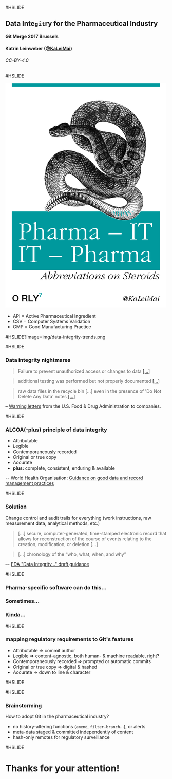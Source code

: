 #HSLIDE

## Data Inte`git`ry for the Pharmaceutical Industry

#### Git Merge 2017 Brussels 

#### Katrin Leinweber ([@KaLeiMai](https://twitter.com/kaleimai/))

###### CC-BY-4.0 

#HSLIDE

![](img/pharma-IT-orly.png)

- API = Active Pharmaceutical Ingredient  <!-- .element: class="fragment" -->
- CSV = Computer Systems Validation  <!-- .element: class="fragment" -->
- GMP = Good Manufacturing Practice  <!-- .element: class="fragment" -->

#HSLIDE?image=img/data-integrity-trends.png

#HSLIDE

### Data integrity nightmares

> Failure to prevent unauthorized access or changes to data [[…]](http://www.fda.gov/iceci/enforcementactions/warningletters/2016/ucm501282.htm)

> additional testing was performed but not properly documented [[…]](www.fda.gov/iceci/enforcementactions/warningletters/2014/ucm401451.htm)

> raw data files in the recycle bin […] even in the presence of 'Do Not Delete Any Data' notes [[…]](http://www.fda.gov/iceci/enforcementactions/warningletters/ucm455345.htm)

– [Warning letters](http://google2.fda.gov/search?as_sitesearch=www.fda.gov/iceci/enforcementactions/warningletters&q=%22data+integrity%22+inmeta:search_topic%3DWarning%2520Letters&client=FDAgov&output=xml_no_dtd&proxystylesheet=FDAgov&site=FDAgov&getfields=*&requiredfields=-archive:Yes&partialfields=&filter=1&dnavs=inmeta:search_topic%3DWarning%2520Letters&sort=date:D:S:d1) from the U.S. Food & Drug Administration to companies.

#HSLIDE

### ALCOA(-plus) principle of data integrity 

- *A*ttributable
- *L*egible
- *C*ontemporaneously recorded
- *O*riginal or true copy
- *A*ccurate
- **plus:** complete, consistent, enduring & available  <!-- .element: class="fragment" -->

-- World Health Organisation: [Guidance on good data and record management practices](http://www.who.int/medicines/publications/pharmprep/WHO_TRS_996_annex05.pdf)

#HSLIDE

### Solution

Change control and audit trails for everything (work instructions, raw measurement data, analytical methods, etc.)

> […] secure, computer-generated, time-stamped electronic record that allows for reconstruction of the course of events relating to the creation, modification, or deletion […] 

> […] chronology of the “who, what, when, and why” 

–- [FDA "Data Integrity…" draft guidance](http://www.fda.gov/downloads/drugs/guidancecomplianceregulatoryinformation/guidances/ucm495891.pdf)

#HSLIDE

### Pharma-specific software can do this…

### Sometimes…  <!-- .element: class="fragment" -->

### Kinda…  <!-- .element: class="fragment" -->

#HSLIDE

### mapping regulatory requirements to Git's features 

- *A*ttributable => commit author
- *L*egible => content-agnostic, both human- & machine readable, right?  <!-- .element: class="fragment" -->
- *C*ontemporaneously recorded => prompted or automatic commits <!-- .element: class="fragment" -->
- *O*riginal or true copy => digital & hashed <!-- .element: class="fragment" -->
- *A*ccurate => down to line & character <!-- .element: class="fragment" -->

#HSLIDE



#HSLIDE

### Brainstorming

How to adopt Git in the pharmaceutical industry?

- no history-altering functions (`amend`, `filter-branch`…), or alerts  <!-- .element: class="fragment" -->
- meta-data staged & committed independently of content <!-- .element: class="fragment" -->
- hash-only remotes for regulatory surveillance <!-- .element: class="fragment" -->

#HSLIDE

# Thanks for your attention!

